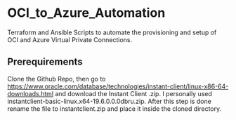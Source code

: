 # OCI_to_Azure_Automation
Terraform and Ansible Scripts to automate the provisioning and setup of OCI and Azure Virtual Private Connections.

## Prerequirements
Clone the Github Repo, then go to https://www.oracle.com/database/technologies/instant-client/linux-x86-64-downloads.html and download the Instant Client .zip. I personally used instantclient-basic-linux.x64-19.6.0.0.0dbru.zip. After this step is done rename the file to instantclient.zip and place it inside the cloned directory.
